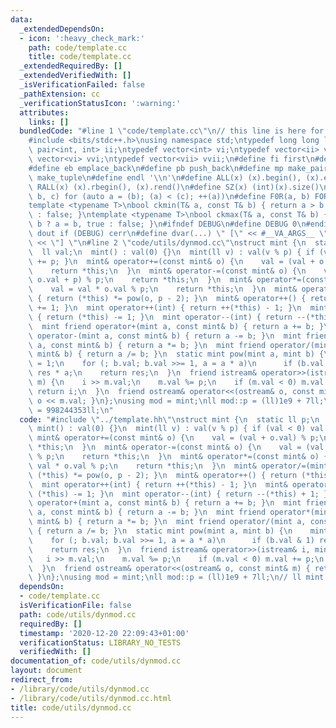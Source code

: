 ```yaml
---
data:
  _extendedDependsOn:
  - icon: ':heavy_check_mark:'
    path: code/template.cc
    title: code/template.cc
  _extendedRequiredBy: []
  _extendedVerifiedWith: []
  _isVerificationFailed: false
  _pathExtension: cc
  _verificationStatusIcon: ':warning:'
  attributes:
    links: []
  bundledCode: "#line 1 \"code/template.cc\"\n// this line is here for a reason\n\
    #include <bits/stdc++.h>\nusing namespace std;\ntypedef long long ll;\ntypedef\
    \ pair<int, int> ii;\ntypedef vector<int> vi;\ntypedef vector<ii> vii;\ntypedef\
    \ vector<vi> vvi;\ntypedef vector<vii> vvii;\n#define fi first\n#define se second\n\
    #define eb emplace_back\n#define pb push_back\n#define mp make_pair\n#define mt\
    \ make_tuple\n#define endl '\\n'\n#define ALL(x) (x).begin(), (x).end()\n#define\
    \ RALL(x) (x).rbegin(), (x).rend()\n#define SZ(x) (int)(x).size()\n#define FOR(a,\
    \ b, c) for (auto a = (b); (a) < (c); ++(a))\n#define F0R(a, b) FOR (a, 0, (b))\n\
    template <typename T>\nbool ckmin(T& a, const T& b) { return a > b ? a = b, true\
    \ : false; }\ntemplate <typename T>\nbool ckmax(T& a, const T& b) { return a <\
    \ b ? a = b, true : false; }\n#ifndef DEBUG\n#define DEBUG 0\n#endif\n#define\
    \ dout if (DEBUG) cerr\n#define dvar(...) \" [\" << #__VA_ARGS__ \": \" << (__VA_ARGS__)\
    \ << \"] \"\n#line 2 \"code/utils/dynmod.cc\"\nstruct mint {\n  static ll p;\n\
    \  ll val;\n  mint() : val(0) {}\n  mint(ll v) : val(v % p) { if (val < 0) val\
    \ += p; }\n  mint& operator+=(const mint& o) {\n    val = (val + o.val) % p;\n\
    \    return *this;\n  }\n  mint& operator-=(const mint& o) {\n    val = (val -\
    \ o.val + p) % p;\n    return *this;\n  }\n  mint& operator*=(const mint& o) {\n\
    \    val = val * o.val % p;\n    return *this;\n  }\n  mint& operator/=(mint o)\
    \ { return (*this) *= pow(o, p - 2); }\n  mint& operator++() { return (*this)\
    \ += 1; }\n  mint operator++(int) { return ++(*this) - 1; }\n  mint& operator--()\
    \ { return (*this) -= 1; }\n  mint operator--(int) { return --(*this) + 1; }\n\
    \  mint friend operator+(mint a, const mint& b) { return a += b; }\n  mint friend\
    \ operator-(mint a, const mint& b) { return a -= b; }\n  mint friend operator*(mint\
    \ a, const mint& b) { return a *= b; }\n  mint friend operator/(mint a, const\
    \ mint& b) { return a /= b; }\n  static mint pow(mint a, mint b) {\n    mint res\
    \ = 1;\n    for (; b.val; b.val >>= 1, a = a * a)\n      if (b.val & 1) res =\
    \ res * a;\n    return res;\n  }\n  friend istream& operator>>(istream& i, mint&\
    \ m) {\n    i >> m.val;\n    m.val %= p;\n    if (m.val < 0) m.val += p;\n   \
    \ return i;\n  }\n  friend ostream& operator<<(ostream& o, const mint& m) { return\
    \ o << m.val; }\n};\nusing mod = mint;\nll mod::p = (ll)1e9 + 7ll;\n// ll mint::p\
    \ = 998244353ll;\n"
  code: "#include \"../template.hh\"\nstruct mint {\n  static ll p;\n  ll val;\n \
    \ mint() : val(0) {}\n  mint(ll v) : val(v % p) { if (val < 0) val += p; }\n \
    \ mint& operator+=(const mint& o) {\n    val = (val + o.val) % p;\n    return\
    \ *this;\n  }\n  mint& operator-=(const mint& o) {\n    val = (val - o.val + p)\
    \ % p;\n    return *this;\n  }\n  mint& operator*=(const mint& o) {\n    val =\
    \ val * o.val % p;\n    return *this;\n  }\n  mint& operator/=(mint o) { return\
    \ (*this) *= pow(o, p - 2); }\n  mint& operator++() { return (*this) += 1; }\n\
    \  mint operator++(int) { return ++(*this) - 1; }\n  mint& operator--() { return\
    \ (*this) -= 1; }\n  mint operator--(int) { return --(*this) + 1; }\n  mint friend\
    \ operator+(mint a, const mint& b) { return a += b; }\n  mint friend operator-(mint\
    \ a, const mint& b) { return a -= b; }\n  mint friend operator*(mint a, const\
    \ mint& b) { return a *= b; }\n  mint friend operator/(mint a, const mint& b)\
    \ { return a /= b; }\n  static mint pow(mint a, mint b) {\n    mint res = 1;\n\
    \    for (; b.val; b.val >>= 1, a = a * a)\n      if (b.val & 1) res = res * a;\n\
    \    return res;\n  }\n  friend istream& operator>>(istream& i, mint& m) {\n \
    \   i >> m.val;\n    m.val %= p;\n    if (m.val < 0) m.val += p;\n    return i;\n\
    \  }\n  friend ostream& operator<<(ostream& o, const mint& m) { return o << m.val;\
    \ }\n};\nusing mod = mint;\nll mod::p = (ll)1e9 + 7ll;\n// ll mint::p = 998244353ll;\n"
  dependsOn:
  - code/template.cc
  isVerificationFile: false
  path: code/utils/dynmod.cc
  requiredBy: []
  timestamp: '2020-12-20 22:09:43+01:00'
  verificationStatus: LIBRARY_NO_TESTS
  verifiedWith: []
documentation_of: code/utils/dynmod.cc
layout: document
redirect_from:
- /library/code/utils/dynmod.cc
- /library/code/utils/dynmod.cc.html
title: code/utils/dynmod.cc
---
```

